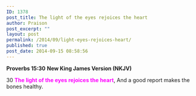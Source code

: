 ```yaml
---
ID: 1378
post_title: The light of the eyes rejoices the heart
author: Praison
post_excerpt: ""
layout: post
permalink: /2014/09/light-eyes-rejoices-heart/
published: true
post_date: 2014-09-15 08:58:56
---
```

<strong>Proverbs 15:30</strong>
<strong> New King James Version (NKJV)</strong>

30 <span style="color: #ff00ff;"><strong>The light of the eyes rejoices the heart</strong></span>,
And a good report makes the bones healthy.